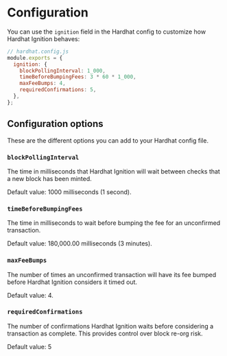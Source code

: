 # Configuration

You can use the `ignition` field in the Hardhat config to customize how Hardhat Ignition behaves:

```js
// hardhat.config.js
module.exports = {
  ignition: {
    blockPollingInterval: 1_000,
    timeBeforeBumpingFees: 3 * 60 * 1_000,
    maxFeeBumps: 4,
    requiredConfirmations: 5,
  },
};
```

## Configuration options

These are the different options you can add to your Hardhat config file.

### `blockPollingInterval`

The time in milliseconds that Hardhat Ignition will wait between checks that a new block has been minted.

Default value: 1000 milliseconds (1 second).

### `timeBeforeBumpingFees`

The time in milliseconds to wait before bumping the fee for an unconfirmed transaction.

Default value: 180,000.00 milliseconds (3 minutes).

### `maxFeeBumps`

The number of times an unconfirmed transaction will have its fee bumped before Hardhat Ignition considers it timed out.

Default value: 4.

### `requiredConfirmations`

The number of confirmations Hardhat Ignition waits before considering a transaction as complete. This provides control over block re-org risk.

Default value: 5
